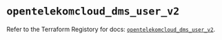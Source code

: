 # `opentelekomcloud_dms_user_v2`

Refer to the Terraform Registory for docs: [`opentelekomcloud_dms_user_v2`](https://registry.terraform.io/providers/opentelekomcloud/opentelekomcloud/1.35.5/docs/resources/dms_user_v2).
